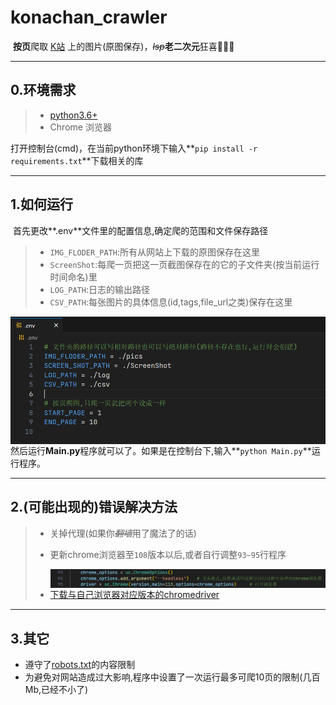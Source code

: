 # konachan_crawler



​	**按页**爬取 [K站](https://konachan.net) 上的图片(原图保存)，~~_lsp_~~**老二次元**狂喜:tada::tada::tada:



---

## 0.环境需求

> - [python3.6+](https://github.com/ultrafunkamsterdam/undetected-chromedriver/blob/master/README.md)
> - Chrome 浏览器

打开控制台(cmd)，在当前python环境下输入**`pip install -r requirements.txt`**下载相关的库

---

## 1.如何运行

​	首先更改**.env**文件里的配置信息,确定爬的范围和文件保存路径

> - `IMG_FLODER_PATH`:所有从网站上下载的原图保存在这里
> - `ScreenShot`:每爬一页把这一页截图保存在的它的子文件夹(按当前运行时间命名)里
> - `LOG_PATH`:日志的输出路径
> - `CSV_PATH`:每张图片的具体信息(id,tags,file_url之类)保存在这里
> 

<img src="./1.png" align="left" style="zoom:80%;" />

​	然后运行**Main.py**程序就可以了。如果是在控制台下,输入**`python Main.py`**运行程序。

---

## 2.(可能出现的)错误解决方法

> - 关掉代理(如果你~~_翻墙_~~用了魔法了的话)
>
> - 更新chrome浏览器至`108`版本以后,或者自行调整`93~95`行程序
>
> 	<img src="./2.png" align="left" style="zoom:80%;" />
> 	
> - [下载与自己浏览器对应版本的chromedriver](https://blog.csdn.net/zhoukeguai/article/details/113247342)

---

## 3.其它

- 遵守了[robots.txt](https://konachan.net/robots.txt)的内容限制
- 为避免对网站造成过大影响,程序中设置了一次运行最多可爬10页的限制(几百Mb,已经不小了)

